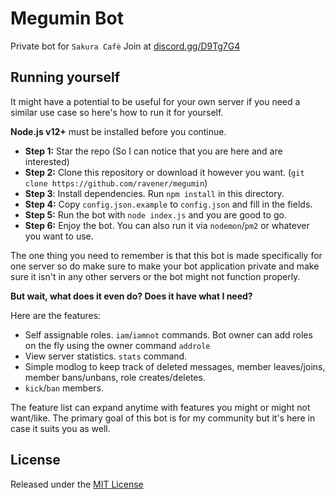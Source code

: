 # Megumin Bot
Private bot for `Sakura Cafè` Join at [discord.gg/D9Tg7G4](https://discord.gg/D9Tg7G4)

## Running yourself
It might have a potential to be useful for your own server if you need a similar use case so here's how to run it for yourself.

**Node.js v12+** must be installed before you continue.

- **Step 1:** Star the repo (So I can notice that you are here and are interested)
- **Step 2:** Clone this repository or download it however you want. (`git clone https://github.com/ravener/megumin`)
- **Step 3**: Install dependencies. Run `npm install` in this directory.
- **Step 4:** Copy `config.json.example` to `config.json` and fill in the fields.
- **Step 5:** Run the bot with `node index.js` and you are good to go.
- **Step 6:** Enjoy the bot. You can also run it via `nodemon`/`pm2` or whatever you want to use.

The one thing you need to remember is that this bot is made specifically for one server so do make sure to make your bot application private and make sure it isn't in any other servers or the bot might not function properly.

**But wait, what does it even do? Does it have what I need?**

Here are the features:
- Self assignable roles. `iam`/`iamnot` commands. Bot owner can add roles on the fly using the owner command `addrole`
- View server statistics. `stats` command.
- Simple modlog to keep track of deleted messages, member leaves/joins, member bans/unbans, role creates/deletes.
- `kick`/`ban` members.

The feature list can expand anytime with features you might or might not want/like. The primary goal of this bot is for my community but it's here in case it suits you as well.

## License
Released under the [MIT License](LICENSE)
